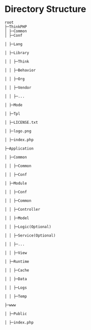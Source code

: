 # Directory Structure
    root
    ├─ThinkPHP
    │ ├─Common
    │ ├─Conf

    │ ├─Lang

    │ ├─Library

    │ │ ├─Think

    │ │ ├─Behavior

    │ │ ├─Org

    │ │ ├─Vendor

    │ │ ├─...

    │ ├─Mode

    │ ├─Tpl

    │ ├─LICENSE.txt

    │ ├─logo.png

    │ ├─index.php

    ├─Application

    │ ├─Common

    │ │ ├─Common

    │ │ ├─Conf

    │ ├─Module

    │ │ ├─Conf

    │ │ ├─Common

    │ │ ├─Controller

    │ │ ├─Model

    │ │ ├─Logic(Optional)

    │ │ ├─Service(Optional)

    │ │ ├─...

    │ │ ├─View

    │ ├─Runtime

    │ │ ├─Cache

    │ │ ├─Data

    │ │ ├─Logs

    │ │ ├─Temp

    ├─www

    │ ├─Public

    │ ├─index.php
